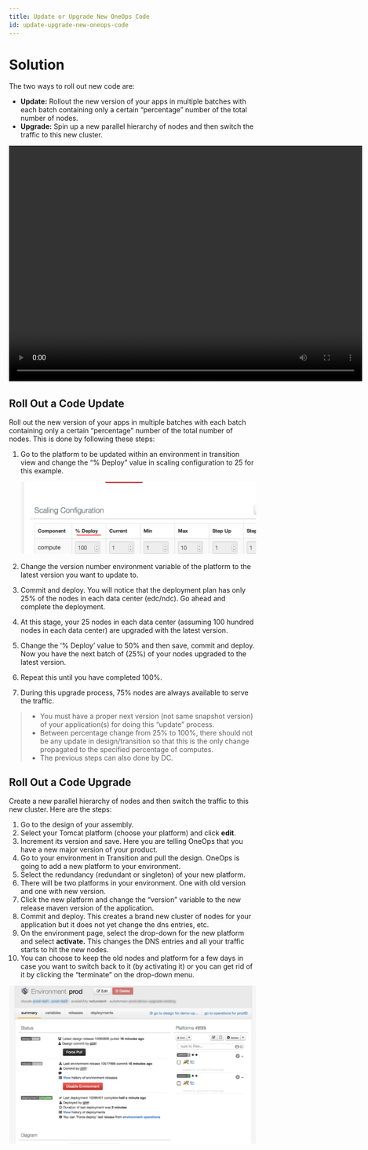 ```yaml
---
title: Update or Upgrade New OneOps Code
id: update-upgrade-new-oneops-code
---
```


# Solution

The two ways to roll out new code are:

* **Update:** Rollout the new version of your apps in multiple batches with each batch containing only a certain “percentage” number of the total number of nodes.
* **Upgrade:** Spin up a new parallel hierarchy of nodes and then switch the traffic to this new cluster.

<video width="720" height="480" preload="metadata" controls="">
    <source src="http://videos.grovo.com/walmart-oneops-transition-0215_rolling-deployment-of-app_4668.webm?vpv=1" type="video/webm">
    Your browser does not implement HTML5 video. 
</video>

## Roll Out a Code Update

Roll out the new version of your apps in multiple batches with each batch containing only a certain “percentage” number of the total number of nodes. This is done by following these steps:

1. Go to the platform to be updated within an environment in transition view and change the “% Deploy” value in scaling configuration to 25 for this example.
  
    ![Scaling Configuration](../../assets/local/images/scaling-configuration.png)
  
2. Change the version number environment variable of the platform to the latest version you want to update to.
3. Commit and deploy. You will notice that the deployment plan has only 25% of the nodes in each data center (edc/ndc). Go ahead and complete the deployment.
4. At this stage, your 25 nodes in each data center (assuming 100 hundred nodes in each data center) are upgraded with the latest version.
5. Change the ‘% Deploy’ value to 50% and then save, commit and deploy. Now you have the next batch of (25%) of your nodes upgraded to the latest version.
6. Repeat this until you have completed 100%.
7. During this upgrade process, 75% nodes are always available to serve the traffic.

>
>* You must have a proper next version (not same snapshot version) of your application(s) for doing this “update” process.
>* Between percentage change from 25% to 100%, there should not be any update in design/transition so that this is the only change propagated to the specified percentage of computes.
>* The previous steps can also done by DC.

## Roll Out a Code Upgrade

Create a new parallel hierarchy of nodes and then switch the traffic to this new cluster. Here are the steps:

1. Go to the design of your assembly.
2. Select your Tomcat platform (choose your platform) and click **edit**. 
3. Increment its version and save. Here you are telling OneOps that you have a new major version of your product.
3. Go to your environment in Transition and pull the design. OneOps is going to add a new platform to your environment.
3. Select the redundancy (redundant or singleton) of your new platform.
4. There will be two platforms in your environment. One with old version and one with new version. 
4. Click the new platform and change the “version” variable to the new release maven version of the application.
5. Commit and deploy. This creates a brand new cluster of nodes for your application but it does not yet change the dns entries, etc.
6. On the environment page, select the drop-down for the new platform and select **activate.** This changes the DNS entries and all your traffic starts to hit the new nodes.
7. You can choose to keep the old nodes and platform for a few days in case you want to switch back to it (by activating it) or you can get rid of it by clicking the “terminate” on the drop-down menu.

![Rollout Summary](../../assets/local/images/rollout-summary.png)
